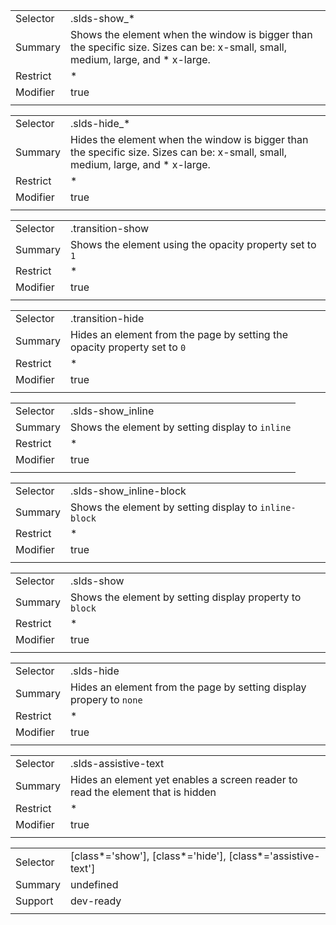 
|  |  |
|-------|-------|
| Selector | .slds-show_*  |
| Summary | Shows the element when the window is bigger than the specific size. Sizes can be: x-small, small, medium, large, and * x-large. |
| Restrict | * |
| Modifier | true |
|  |  |


|  |  |
|-------|-------|
| Selector | .slds-hide_*  |
| Summary | Hides the element when the window is bigger than the specific size. Sizes can be: x-small, small, medium, large, and * x-large. |
| Restrict | * |
| Modifier | true |
|  |  |


|  |  |
|-------|-------|
| Selector | .transition-show  |
| Summary | Shows the element using the opacity property set to `1` |
| Restrict | * |
| Modifier | true |
|  |  |


|  |  |
|-------|-------|
| Selector | .transition-hide  |
| Summary | Hides an element from the page by setting the opacity property set to `0` |
| Restrict | * |
| Modifier | true |
|  |  |


|  |  |
|-------|-------|
| Selector | .slds-show_inline  |
| Summary | Shows the element by setting display to `inline` |
| Restrict | * |
| Modifier | true |
|  |  |


|  |  |
|-------|-------|
| Selector | .slds-show_inline-block  |
| Summary | Shows the element by setting display to `inline-block` |
| Restrict | * |
| Modifier | true |
|  |  |


|  |  |
|-------|-------|
| Selector | .slds-show  |
| Summary | Shows the element by setting display property to `block` |
| Restrict | * |
| Modifier | true |
|  |  |


|  |  |
|-------|-------|
| Selector | .slds-hide  |
| Summary | Hides an element from the page by setting display propery to `none` |
| Restrict | * |
| Modifier | true |
|  |  |


|  |  |
|-------|-------|
| Selector | .slds-assistive-text  |
| Summary | Hides an element yet enables a screen reader to read the element that is hidden |
| Restrict | * |
| Modifier | true |
|  |  |


|  |  |
|-------|-------|
| Selector | [class*='show'], [class*='hide'], [class*='assistive-text']  |
| Summary | undefined |
| Support | dev-ready |
|  |  |

